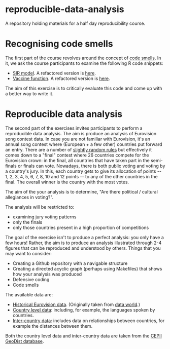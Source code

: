 # reproducible-data-analysis
A repository holding materials for a half day reproducibility course.

# Recognising code smells
The first part of the course revolves around the concept of [code smells](https://refactoring.guru/refactoring/smells).
In it, we ask the course participants to examine the following R code snippets:

- [SIR model](https://github.com/ben18785/reproducible-data-analysis/blob/main/src/example_1.md). A refactored version is [here](https://github.com/ben18785/reproducible-data-analysis/blob/main/src/example_1_answer.md).
- [Vaccine function](https://github.com/ben18785/reproducible-data-analysis/blob/main/src/example_2.md). A refactored version is [here](https://github.com/ben18785/reproducible-data-analysis/blob/main/src/example_2.md).

The aim of this exercise is to critically evaluate this code and come up with a better way to write it.

# Reproducible data analysis
The second part of the exercises invites participants to perform a reproducible data analysis. The aim is produce an analysis of Eurovision song contest data. In case you are not familiar with Eurovision, it's an annual song contest where (European + a few other) countries put forward an entry. There are a number of [slightly random rules](https://eurovision.tv/about/how-it-works) but effectively it comes down to a "final" contest where 26 countries compete for the Eurovision crown: in the final, all countries that have taken part in the semi-finals or finals can vote. Nowadays, there is both public voting and voting by a country's jury. In this, each country gets to give its allocation of points -- 1, 2, 3, 4, 5, 6, 7, 8, 10 and 12 points -- to any of the other countries in the final. The overall winner is the country with the most votes.

The aim of the your analysis is to determine, "Are there political / cultural allegiances in voting?".

The analysis will be restricted to:

- examining jury voting patterns
- only the finals
- only those countries present in a high proportion of competitions

The goal of the exercise isn't to produce a perfect analysis: you only have a few hours! Rather, the aim is to produce an analysis illustrated through 2-4 figures that can be reproduced and understood by others. Things that you may want to consider:

- Creating a Github repository with a navigable structure
- Creating a directed acyclic graph (perhaps using Makefiles) that shows how your analysis was produced
- Defensive coding
- Code smells

The available data are:

- [Historical Eurovision data](https://github.com/ben18785/reproducible-data-analysis/blob/main/data/eurovision_song_contest_1975_2019v3.xlsx). (Originally taken from [data world](https://data.world/datagraver/eurovision-song-contest-scores-1975-2019).)
- [Country level data](https://github.com/ben18785/reproducible-data-analysis/blob/main/data/geo_cepii.csv): including, for example, the languages spoken by countries.
- [Inter-country data](https://github.com/ben18785/reproducible-data-analysis/blob/main/data/dist_cepii.csv): includes data on relationships between countries, for example the distances between them.

Both the country level data and inter-country data are taken from the [CEPII GeoDist database](http://www.cepii.fr/pdf_pub/wp/2011/wp2011-25.pdf).
